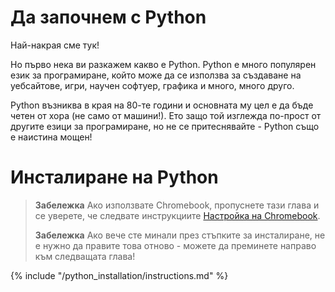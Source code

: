 # Да започнем с Python

Най-накрая сме тук!

Но първо нека ви разкажем какво е Python. Python е много популярен език за програмиране, който може да се използва за създаване на уебсайтове, игри, научен софтуер, графика и много, много друго.

Python възниква в края на 80-те години и основната му цел е да бъде четен от хора (не само от машини!). Ето защо той изглежда по-прост от другите езици за програмиране, но не се притеснявайте - Python също е наистина мощен!

# Инсталиране на Python

> **Забележка** Ако използвате Chromebook, пропуснете тази глава и се уверете, че следвате инструкциите [Настройка на Chromebook](../chromebook_setup/README.md).
> 
> **Забележка** Ако вече сте минали през стъпките за инсталиране, не е нужно да правите това отново - можете да преминете направо към следващата глава!

{% include "/python_installation/instructions.md" %}